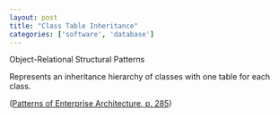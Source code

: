 ```yaml
---
layout: post
title: "Class Table Inheritance"
categories: ['software', 'database']
---
```


Object-Relational Structural Patterns

Represents an inheritance hierarchy of classes with one table for each class.

([Patterns of Enterprise Architecture, p. 285](https://martinfowler.com/eaaCatalog/classTableInheritance.html))
